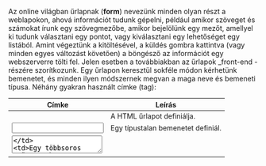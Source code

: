 Az online világban űrlapnak (**form**) nevezünk minden olyan részt a weblapokon, ahová információt tudunk gépelni, például amikor szöveget és számokat írunk egy szövegmezőbe, amikor bejelölünk egy mezőt, amellyel ki tudunk választani egy pontot, vagy kiválasztani egy lehetőséget egy listából. Amint végeztünk a kitöltésével, a küldés gombra kattintva (vagy minden egyes változást követően) a böngésző az információt egy webszerverre tölti fel. Jelen esetben a továbbiakban az űrlapok _front-end
-részére szorítkozunk. Egy űrlapon keresztül sokféle módon kérhetünk bemenetet, és minden ilyen módszernek megvan a maga neve és bemeneti típusa. Néhány gyakran használt címke (tag):

| Címke | Leírás |
| ------ | ------ |
| <form> | A HTML űrlapot definiálja. |
| <input> | Egy típustalan bemenetet definiál. |
| <textarea> | Egy többsoros szöveges bemenetet definiál. |
| <label> | Egy bemeneti címkéhez tartozó megjeleníthető megjegyzést definiál. |
| <fieldset> | Egy bemeneti címkéhez tartozó megjeleníthető megjegyzést definiál. |
| <legend> | A <fieldset> által csoportosított bemenetekhez definiál megjeleníthető megnevezést. |
| <select> | Egy lenyíló lista típusú bemenet definiál. |
| <optgroup> | A <select> elemeit csoportosítja. |
| <option> | A <select> elemeit egyenként definiálja. |
| <button> | Egy kattintható gombot definiál. |
| <datalist> (HTML5) | A lehetséges bemenetek típusait tartalmazó legördulő lista. |
| <output> (HTML5) | Egy számolás eredményét definiálja. |

A <form> címkének egyik kötelező attribútuma az _action_. Értéke annak a programnak az elérési útvonala lesz a szerveren. Az adatok elküldésének két módja van. Ezt szintén érdemes beállítani az űrlapunkban, amit a _method_ attribútummal tudunk megadni. Értéke kétféle lehet: _get_ és _post_. Amíg a _get_ kisebb méretű adatok, például néhány szó elküldéséhez használható csak, addig a _post_ esetében Az adatok mérete itt nincs limitálva, és titkos adatokat is csak a _post_-tal küldhetünk el.

```html
<!DOCTYPE html>
<html>
<body>
<h2>HTML Űrlap</h2>
<form action="/action_page.php" target="_blank" method="POST">
  Vezetéknév:<br>
  <input type="text" name="keresztnev " value="Minta">
  <br>
  Keresztnév:<br>
  <input type="text" name="keresztnev " value="Béla ">
  <br><br>
  <input type="submit" value="Kuldes">
</form> 
</body>
</html>
```

A fenti űrlap példában két szöveges típusú bemenet, valamint a _Kuldes_ értékű _küldés_ típusú bemenet (kattintható gombként funkcionál). Ha rákattintunk a _Kuldes_ gombra, akkor az adatokat elküldi a böngésző az interneten keresztül a meghívott weboldalra (/action_page.php). Az elküldés után (a _get_ metódussal ellentétben) az elküldött érték nem jelenik meg a böngésző _URL_ mezőjében.

Az **események** a böngészőben következnek be, például ha egy felhasználó egy gombra kattint, mozgatja az egérmutatót, vagy a kiszolgálóról egy weboldalt, vagy képet tölt le. Az események észlelésére és megválaszolására használatos kódok az eseménykezelők. A sokféle eseménykezelő segítségével könnyen válaszolhatunk az egérrel, illetve a billentyűzettel kiadott parancsokra vagy más bekövetkező eseményekre. Egy esemény több helyen is bekövetkezhet, tehát `minden esemény egy objektumhoz kapcsolhatunk`. Alapvetően négyféle eseményt különböztetünk meg, melyek az alábbiak:

1.  Ablak (A _<body>_ eseményei)
2.  Űrlap (A _<form>_ eseményei)
3.  Média
3.  Billentyűzet
5.  Egér

Példaként az _onMouseOver_ esemény akkor következik be, ha az egeret egy objektum fölé visszük az oldalon. Ha az egérmutató egy hivatkozás fölé áll, az onMouseOver a hivatkozás eseménykezelőjéhez továbbítódik:

```html
<!DOCTYPE html>
<html>
    <body>
        <a href=" https://www.google.com/ " onMouseOver="window.alert('Itt van az egér!')"> Kattints ide!</a>
    </body>
</html>
```

A **DOM** technikailag egy _API_ egy _HTML_, _XML_, vagy _SVG_ számára. A szerkezetét úgy lehet elképzelni, mint egy objektumokból álló fa struktúra. A _w3c_ szabvány szerint létre tudunk hozni/módosítani/törölni elemet a dokumentumban. `A DOM specifikációi határozzák meg, hogy a webes böngésző hogyan jelenítse meg az egyes elemeket.` Például amikor betölt egy weboldalt a böngésző akkor az zajlik a háttérben, hogy amit a szerver elküld (mint _HTML_ kód), azt a _DOM_ feldolgozza. Ezt követően az általunk megírt _JavaScript_ (vagy más nyelven) kód kölcsönhat a DOM-al. Amit láthatunk az nem csupán az eredeti HTML kód eredménye. A _DOM_-n belül minden csomagokból (_node_) épül fel. Ezek a csomagok olyan objektumok, amelyek egy fa struktúrák képeznek. Mint minden objektum, a csomagok is rendelkeznek tulajdonságokkal és metódusokkal: 
1.  _Document_ – a HTML dokumentum maga
2.  _DocumentType_ – a dokumentum típusát kezeli
3.  _Element_ – az összes HTML elemet képviseli
4.  _Text_ – szöveg érték például egy attribútumhoz 
5.  _Comments_ – HTML komment
6.  _DocumentFragments_ – egy csomagot képes csoportosítani

![DOM](https://github.com/tananyag/Szoftverfejlesztes-jegyzet/blob/master/2.%20Web%20alapismeretek/2.5/DOM.jpg?raw=true)

Három féleképpen találhatunk meg HTML elemet:

1.  Tag név szerint, például _<h1>_
	
2.  ID azonosító alapján, például _<p id="text">_
	
3.  Osztály név alapján, például _<li class="left">_

Egy dokumentumom belül két (vagy több) azonos _id_-ű címke nem szerepelhet. Ez a megszorítás a címke nevére és osztályára nem igaz. Most nézzünk egy példát, amiben mind a három címezés feltűnik a HTML elemek között.

![DOM_pelda](https://github.com/tananyag/Szoftverfejlesztes-jegyzet/blob/master/2.%20Web%20alapismeretek/2.5/DOM_p%C3%A9lda.jpg?raw=true)

Vizsgáljuk meg, hogy az egyes változókhoz (x, y és z) milyen értékek tartoznak!

```html
<!DOCTYPE html>
<html>
    <head>
	    <title>Oldal címe</title>
    </head>
    <body>
        <h1>Fejléc</h1>
        <div id=”div1”>
	        <p>P címke1</p>
        </div>
        <div id=”div2”>
	        <p class=”p2”>P címke2</p>
        </div>
        <script>
    	var x=document.getElementByTagname(„h1”); // Címke név alapján
    	var y=document.getElementById(„div1”); // Azonosító alapján
    	var z=document.getElementByClassname („p2”); // Osztály alapján
		</script>
    </body>
</html>
```
